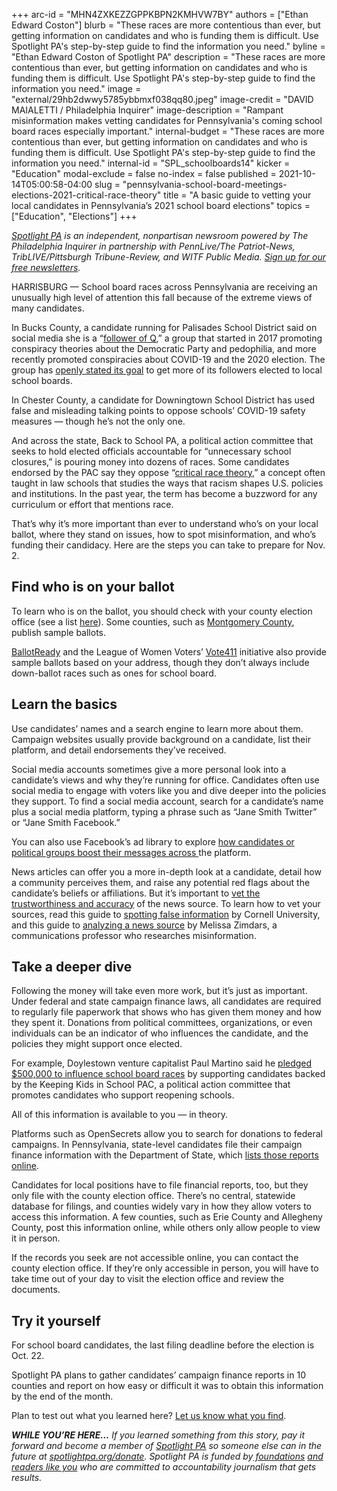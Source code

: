 +++
arc-id = "MHN4ZXKEZZGPPKBPN2KMHVW7BY"
authors = ["Ethan Edward Coston"]
blurb = "These races are more contentious than ever, but getting information on candidates and who is funding them is difficult. Use Spotlight PA's step-by-step guide to find the information you need."
byline = "Ethan Edward Coston of Spotlight PA"
description = "These races are more contentious than ever, but getting information on candidates and who is funding them is difficult. Use Spotlight PA's step-by-step guide to find the information you need."
image = "external/29hb2dwwy5785ybbmxf038qq80.jpeg"
image-credit = "DAVID MAIALETTI / Philadelphia Inquirer"
image-description = "Rampant misinformation makes vetting candidates for Pennsylvania's coming school board races especially important."
internal-budget = "These races are more contentious than ever, but getting information on candidates and who is funding them is difficult. Use Spotlight PA's step-by-step guide to find the information you need."
internal-id = "SPL_schoolboards14"
kicker = "Education"
modal-exclude = false
no-index = false
published = 2021-10-14T05:00:58-04:00
slug = "pennsylvania-school-board-meetings-elections-2021-critical-race-theory"
title = "A basic guide to vetting your local candidates in Pennsylvania’s 2021 school board elections"
topics = ["Education", "Elections"]
+++

<a href="https://www.spotlightpa.org/"><i>Spotlight PA</i></a><i> is an independent, nonpartisan newsroom powered by The Philadelphia Inquirer in partnership with PennLive/The Patriot-News, TribLIVE/Pittsburgh Tribune-Review, and WITF Public Media. </i><a href="https://www.spotlightpa.org/newsletters"><i>Sign up for our free newsletters</i></a><i>.</i>

HARRISBURG — School board races across Pennsylvania are receiving an unusually high level of attention this fall because of the extreme views of many candidates.

In Bucks County, a candidate running for Palisades School District said on social media she is a “<a href="https://cyrilmychalejko.substack.com/p/yes-i-am-a-q-follower-down-the-rabbit">follower of Q</a>,” a group that started in 2017 promoting conspiracy theories about the Democratic Party and pedophilia, and more recently promoted conspiracies about COVID-19 and the 2020 election. The group has <a href="https://www.nbcnews.com/tech/tech-news/qanons-new-plan-run-school-board-rcna1352">openly stated its goal</a> to get more of its followers elected to local school boards.

In Chester County, a candidate for Downingtown School District has used false and misleading talking points to oppose schools’ COVID-19 safety measures — though he’s not the only one.

<script src="https://www.spotlightpa.org/embed.js" async></script><div data-spl-embed-version="1" data-spl-src="https://www.spotlightpa.org/embeds/newsletter/"></div>

And across the state, Back to School PA, a political action committee that seeks to hold elected officials accountable for “unnecessary school closures,” is pouring money into dozens of races. Some candidates endorsed by the PAC say they oppose “<a href="https://www.reuters.com/legal/government/what-critical-race-theory-means-why-its-igniting-debate-2021-09-21/">critical race theory</a>,” a concept often taught in law schools that studies the ways that racism shapes U.S. policies and institutions. In the past year, the term has become a buzzword for any curriculum or effort that mentions race.

That’s why it’s more important than ever to understand who’s on your local ballot, where they stand on issues, how to spot misinformation, and who’s funding their candidacy. Here are the steps you can take to prepare for Nov. 2.

## Find who is on your ballot

To learn who is on the ballot, you should check with your county election office (see a list <a href="https://www.vote.pa.gov/Resources/Pages/Contact-Your-Election-Officials.aspx">here</a>). Some counties, such as <a href="https://webapp02.montcopa.org/voterservices/sampleballots/default.htm">Montgomery County</a>, publish sample ballots.

<a href="https://www.ballotready.org/ec/">BallotReady</a> and the League of Women Voters’ <a href="https://www.vote411.org/">Vote411</a> initiative also provide sample ballots based on your address, though they don’t always include down-ballot races such as ones for school board.

## Learn the basics

Use candidates’ names and a search engine to learn more about them. Campaign websites usually provide background on a candidate, list their platform, and detail endorsements they’ve received.

Social media accounts sometimes give a more personal look into a candidate’s views and why they’re running for office. Candidates often use social media to engage with voters like you and dive deeper into the policies they support. To find a social media account, search for a candidate’s name plus a social media platform, typing a phrase such as “Jane Smith Twitter” or “Jane Smith Facebook.”

You can also use Facebook’s ad library to explore <a href="https://www.facebook.com/ads/library/?active_status=all&ad_type=all&country=US&media_type=all">how candidates or political groups boost their messages across </a>the platform.

News articles can offer you a more in-depth look at a candidate, detail how a community perceives them, and raise any potential red flags about the candidate’s beliefs or affiliations. But it’s important to <a href="https://www.spotlightpa.org/news/2021/03/pa-news-partisan-republican-democrat-newsguard-lenfest-outlets-trust-credibility/">vet the trustworthiness and accuracy</a> of the news source. To learn how to vet your sources, read this guide to <a href="https://guides.library.cornell.edu/evaluate_news/fakenews">spotting false information</a> by Cornell University, and this guide to <a href="https://docs.google.com/document/d/10eA5-mCZLSS4MQY5QGb5ewC3VAL6pLkT53V_81ZyitM/preview">analyzing a news source</a> by Melissa Zimdars, a communications professor who researches misinformation.

## Take a deeper dive

Following the money will take even more work, but it’s just as important. Under federal and state campaign finance laws, all candidates are required to regularly file paperwork that shows who has given them money and how they spent it. Donations from political committees, organizations, or even individuals can be an indicator of who influences the candidate, and the policies they might support once elected.

For example, Doylestown venture capitalist Paul Martino said he <a href="https://delawarevalleyjournal.com/new-back-to-school-pa-pac-for-school-board-candidates-statewide/">pledged $500,000 to influence school board races</a> by supporting candidates backed by the Keeping Kids in School PAC, a political action committee that promotes candidates who support reopening schools.

All of this information is available to you — in theory.

Platforms such as OpenSecrets allow you to search for donations to federal campaigns. In Pennsylvania, state-level candidates file their campaign finance information with the Department of State, which <a href="https://www.campaignfinanceonline.pa.gov/Pages/CampaignFinanceHome.aspx">lists those reports online</a>.

Candidates for local positions have to file financial reports, too, but they only file with the county election office. There’s no central, statewide database for filings, and counties widely vary in how they allow voters to access this information. A few counties, such as Erie County and Allegheny County, post this information online, while others only allow people to view it in person.

If the records you seek are not accessible online, you can contact the county election office. If they’re only accessible in person, you will have to take time out of your day to visit the election office and review the documents.

<script src="https://www.spotlightpa.org/embed.js" async></script><div data-spl-embed-version="1" data-spl-src="https://www.spotlightpa.org/embeds/donate/?teaser_text=If%20you%20learned%20something%20from%20this%20report%2C%20pay%20it%20forward%20and%20become%20a%20member%20of%20Spotlight%20PA%20so%20someone%20else%20can%20in%20the%20future."></div>


## Try it yourself

For school board candidates, the last filing deadline before the election is Oct. 22.

Spotlight PA plans to gather candidates’ campaign finance reports in 10 counties and report on how easy or difficult it was to obtain this information by the end of the month.

Plan to test out what you learned here? <a href="mailto:tips@spotlightpa.org">Let us know what you find</a>.

<i><b>WHILE YOU’RE HERE...</b></i><i> If you learned something from this story, pay it forward and become a member of </i><a href="https://www.spotlightpa.org/"><i>Spotlight PA</i></a><i> so someone else can in the future at </i><a href="http://spotlightpa.org/donate"><i>spotlightpa.org/donate</i></a><i>. Spotlight PA is funded by</i><a href="https://www.spotlightpa.org/support"><i> foundations</i></a><i> </i><a href="https://www.spotlightpa.org/support"><i>and readers like you</i></a><i> who are committed to accountability journalism that gets results.</i>
